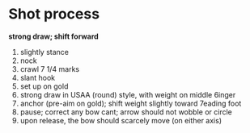 # Shot process

**strong draw; shift forward**

1. slightly stance
2. nock
3. crawl 7 1/4 marks
4. slant hook
5. set up on gold
6. strong draw in USAA (round) style, with weight on middle 6inger
7. anchor (pre-aim on gold); shift weight slightly toward 7eading foot
8. pause; correct any bow cant; arrow should not wobble or circle
9. upon release, the bow should scarcely move (on either axis)
